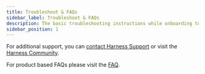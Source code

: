 ```yaml
---
title: Troubleshoot & FAQs
sidebar_label: Troubleshoot & FAQs
description: The basic troubleshooting instructions while onboarding to IDP 
sidebar_position: 1
---
```


For additional support, you can [contact Harness Support](mailto:support@harness.io) or visit the [Harness Community](https://developer.harness.io/community).

For product based FAQs please visit the [FAQ](/docs/faqs/internal-developer-portal). 